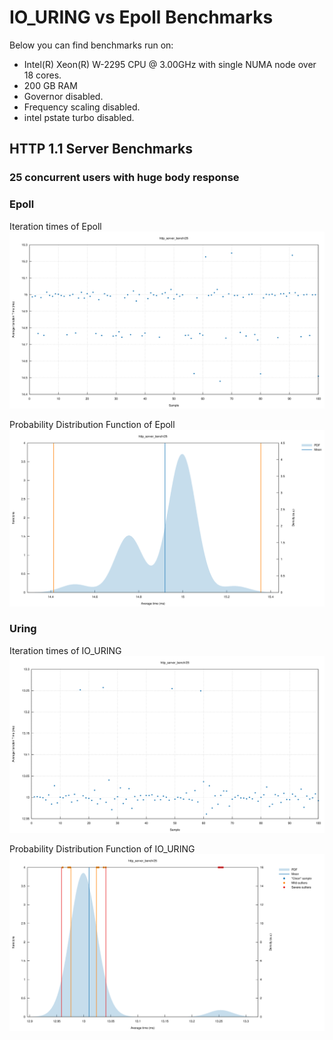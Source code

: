 # IO_URING vs Epoll Benchmarks

Below you can find benchmarks run on:
* Intel(R) Xeon(R) W-2295 CPU @ 3.00GHz with single NUMA node over 18 cores.
* 200 GB RAM
* Governor disabled.
* Frequency scaling disabled.
* intel pstate turbo disabled.

## HTTP 1.1 Server Benchmarks

### 25 concurrent users with huge body response

### Epoll

Iteration times of Epoll
![Iteration times of Epoll](assets/benchres/epoll_http_bench/25/report/iteration_times.svg)

Probability Distribution Function of Epoll
![Probability Distribution Function of Epoll](assets/benchres/epoll_http_bench/25/report/pdf.svg)

### Uring

Iteration times of IO_URING
![Iteration times on IO_URING](assets/benchres/io_uring_http_bench/25/report/iteration_times.svg)

Probability Distribution Function of IO_URING
![Probability Distribution Function of Epoll](assets/benchres/io_uring_http_bench/25/report/pdf.svg)
